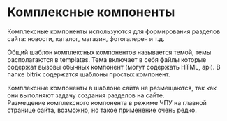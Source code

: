 # Комплексные компоненты
Комплексные компоненты используются для формирования разделов сайта: новости, каталог, магазин, фотогалерея и т.д.

Общий шаблон комплексных компонентов называется темой, темы располагаются в templates. Тема включает в себя файлы которые содержат вызовы обычных компонент (могут содержать HTML, api). В папке bitrix содержатся шаблоны простых компонент.

Комплексные компоненты в шаблоне сайта не размещаются, так как они выполняют задачу создания разделов на сайте.  
Размещение комплексного компонента в режиме ЧПУ на главной странице сайта, возможно, но такое применение очень редко.
